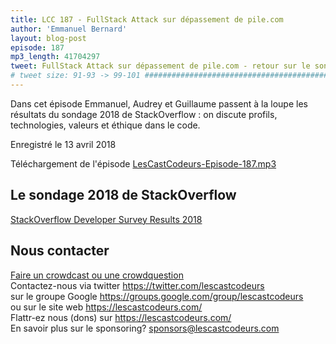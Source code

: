 ```yaml
---
title: LCC 187 - FullStack Attack sur dépassement de pile.com
author: 'Emmanuel Bernard'
layout: blog-post
episode: 187
mp3_length: 41704297
tweet: FullStack Attack sur dépassement de pile.com - retour sur le sondage @StackOverflow 2018
# tweet size: 91-93 -> 99-101 #######################################################################
---
```

Dans cet épisode Emmanuel, Audrey et Guillaume passent à la loupe les résultats du sondage 2018 de StackOverflow : on discute profils, technologies, valeurs et éthique dans le code.

Enregistré le 13 avril 2018

Téléchargement de l'épisode [LesCastCodeurs-Episode-187.mp3](https://traffic.libsyn.com/lescastcodeurs/LesCastCodeurs-Episode-187.mp3)

## Le sondage 2018 de StackOverflow

[StackOverflow Developer Survey Results 2018](https://insights.stackoverflow.com/survey/2018#technology)  

## Nous contacter

[Faire un crowdcast ou une crowdquestion](https://lescastcodeurs.com/crowdcasting/)  
Contactez-nous via twitter <https://twitter.com/lescastcodeurs>  
sur le groupe Google <https://groups.google.com/group/lescastcodeurs>  
ou sur le site web <https://lescastcodeurs.com/>  
Flattr-ez nous (dons) sur <https://lescastcodeurs.com/>  
En savoir plus sur le sponsoring? <sponsors@lescastcodeurs.com>
